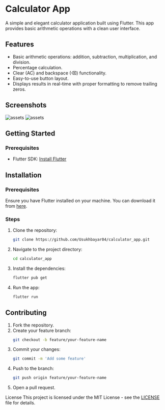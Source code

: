 # Calculator App

A simple and elegant calculator application built using Flutter. This app provides basic arithmetic operations with a clean user interface.

## Features

- Basic arithmetic operations: addition, subtraction, multiplication, and division.
- Percentage calculation.
- Clear (AC) and backspace (⌫) functionality.
- Easy-to-use button layout.
- Displays results in real-time with proper formatting to remove trailing zeros.

## Screenshots

![assets](screenshot1.png)
![assets](screenshot1.png)

## Getting Started

### Prerequisites

- Flutter SDK: [Install Flutter](https://flutter.dev/docs/get-started/install)

## Installation

### Prerequisites

Ensure you have Flutter installed on your machine. You can download it from [here](https://flutter.dev/docs/get-started/install).

### Steps

1. Clone the repository:
    ```sh
    git clone https://github.com/Usukhbayar04/calculator_app.git
    ```
2. Navigate to the project directory:
    ```sh
    cd calculator_app
    ```
3. Install the dependencies:
    ```sh
    flutter pub get
    ```
4. Run the app:
    ```sh
    flutter run
    ```
    
## Contributing

1. Fork the repository.
2. Create your feature branch:
    ```sh
    git checkout -b feature/your-feature-name
    ```
3. Commit your changes:
    ```sh
    git commit -m 'Add some feature'
    ```
4. Push to the branch:
    ```sh
    git push origin feature/your-feature-name
    ```
5. Open a pull request.

License
This project is licensed under the MIT License - see the [LICENSE](LICENSE) file for details.
